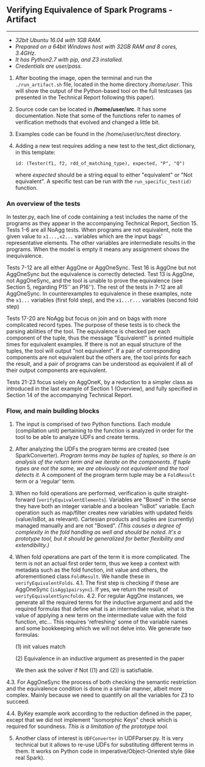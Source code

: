 ## Verifying Equivalence of Spark Programs - Artifact
---------------------------------------------------

+ _32bit Ubuntu 16.04 with 1GB RAM._
+ _Prepared on a 64bit Windows host with 32GB RAM and 8 cores, 3.4GHz._
+ _It has Python2.7 with pip, and Z3 installed._
+ _Credentials are user/pass._

1. After booting the image, open the terminal and run the ```./run_artifact.sh``` file, located in the home directory _/home/user_.
This will show the output of the Python-based tool on the full testcases (as presented in the Technical Report following this paper).

2. Source code can be located in **/home/user/src**. It has some documentation.
Note that some of the functions refer to names of verification methods that evolved and changed a little bit.

3. Examples code can be found in the /home/user/src/test directory.

4. Adding a new test requires adding a new test to the test_dict dictionary, in this template:
   
    ```id: (Tester(f1, f2, rdd_of_matching_type), expected, "P", "Q")```
    
    where _expected_ should be a string equal to either "equivalent" or "Not equivalent".
A specific test can be run with the ```run_specific_test(id)``` function.

### An overview of the tests
In tester.py, each line of code containing a test includes the name of the programs as they appear 
in the accompanying Technical Report, Section 15.
Tests 1-6 are all NoAgg tests. 
When programs are not equivalent, note the given value to ```x1...,x2...``` variables which are the input bags' representative elements.
The other variables are intermediate results in the programs.
When the model is empty it means any assignment shows the inequivalence.

Tests 7-12 are all either AggOne or AggOneSync. 
Test 16 is AggOne but not AggOneSync but the equivalence is correctly detected.
Test 13 is AggOne, not AggOneSync, and the tool is unable to prove the equivalence (see Section 5, regarding P15'' an P16'').
The rest of the tests in 7-12 are all AggOneSync.
In counterexamples to equivalence in these examples, note 
the ```x1...``` variables (first fold step), 
and the ```x1...r...``` variables  (second fold step)

Tests 17-20 are NoAgg but focus on join and on bags with more complicated record types.
The purpose of these tests is to check the parsing abilities of the tool.
The equivalence is checked per each component of the tuple,
 thus the message "Equivalent!" is printed multiple times for equivalent examples.
If there is not an equal structure of the tuples, the tool will output "not equivalent".
If a pair of corresponding components are not equivalent but the others are, the tool prints for each the result, and a pair of programs can be understood as equivalent if all of their output components are equivalent.

Tests 21-23 focus solely on AggOneK, by a reduction to a simpler class as introduced in the last example of Section 1 (Overview), and fully specified in Section 14 of the accompanying Technical Report.

### Flow, and main building blocks
1. The input is comprised of two Python functions. Each module (compilation unit) pertaining to the function is analyzed in order for the tool to be able to analyze UDFs and create terms.

2. After analyzing the UDFs the program terms are created (see SparkConverter).
_Program terms may be tuples of tuples, so there is an analysis of the return term and we iterate on the components._
    _If tuple types are not the same, we are obviously not equivalent and the tool detects it._
A component of the program term tuple may be a ```FoldResult``` term or a 'regular' term.

3. When no fold operations are performed, verification is quite straight-forward (```verifyEquivalentElements```).
Variables are "Boxed" in the sense they have both an integer variable and a boolean "isBot" variable.
Each operation such as map/filter creates new variables with updated fields (value/isBot, as relevant).
Cartesian products and tuples are (currently) managed manually and are not "Boxed".
    _(This causes a degree of complexity in the fold handling as well and should be noted._
    _It's a prototype tool, but it should be generalized for better flexibility and extendibility.)_

4. When fold operations are part of the term it is more complicated. The term is not an actual first order term, thus we keep
a context with metadata such as the fold function, init value and others, the aforementioned class ```FoldResult```.
We handle these in ```verifyEquivalentFolds```.
4.1. The first step is checking if these are AggOneSync (```isAgg1pairsync```). If yes, we return the result of ```verifyEquivalentSyncfolds```.
4.2. For regular AggOne instances, we generate all the required terms for the inductive argument and add the required formulas that define
what is an intermediate value, what is the value of applying a new term on the intermediate value with the fold function, etc...
This requires 'refreshing' some of the variable names and some bookkeeping which we will not delve into.
We generate two formulas:

    (1) init values match

    (2) Equivalence in an inductive argument as presented in the paper

    We then ask the solver if Not ((1) and (2)) is satisfiable.

4.3. For AggOneSync the process of both checking the semantic restriction and the equivalence condition is done in a similar
manner, albeit more complex. Mainly because we need to quantify on all the variables for Z3 to succeed.

4.4. ByKey example work according to the reduction defined in the paper, except that we did not implement "Isomorphic Keys" check which is required for soundness.
_This is a limitation of the prototype tool._

5. Another class of interest is ```UDFConverter``` in UDFParser.py. It is very technical but it allows to re-use UDFs for substituting different terms in them.
It works on Python code in imperative/Object-Oriented style (like real Spark).